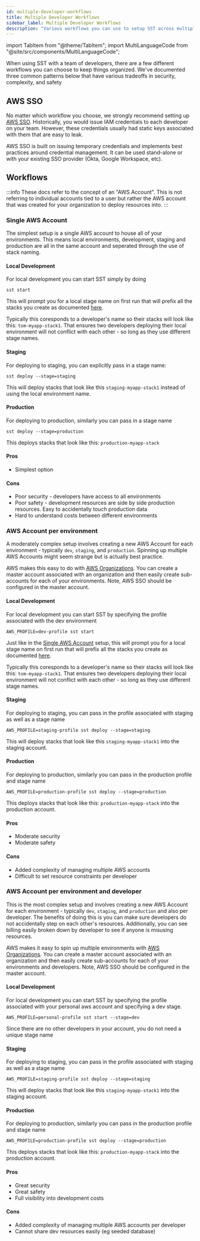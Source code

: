 ```yaml
---
id: multiple-developer-workflows
title: Multiple Developer Workflows
sidebar_label: Multiple Developer Workflows
description: "Various workflows you can use to setup SST across multiple developers on your team"
---
```


import TabItem from "@theme/TabItem";
import MultiLanguageCode from "@site/src/components/MultiLanguageCode";

When using SST with a team of developers, there are a few different workflows you can choose to keep things organized. We've documented three common patterns below that have various tradeoffs in security, complexity, and safety

## AWS SSO

No matter which workflow you choose, we strongly recommend setting up [AWS SSO](https://aws.amazon.com/blogs/security/how-to-create-and-manage-users-within-aws-sso/). Historically, you would issue IAM credentials to each developer on your team. However, these credentials usually had static keys associated with them that are easy to leak.

AWS SSO is built on issuing temporary credentials and implements best practices around credential management. It can be used stand-alone or with your existing SSO provider (Okta, Google Workspace, etc).


## Workflows

:::info
These docs refer to the concept of an "AWS Account". This is not referring to individual accounts tied to a user but rather the AWS account that was created for your organization to deploy resources into.
:::


### Single AWS Account

The simplest setup is a single AWS account to house all of your environments. This means local environments, development, staging and production are all in the same account and seperated through the use of stack naming.

#### Local Development
For local development you can start SST simply by doing
```
sst start
```

This will prompt you for a local stage name on first run that will prefix all the stacks you create as documented [here](/working-locally#local-environment).

Typically this coresponds to a developer's name so their stacks will look like this: `tom-myapp-stack1`. That ensures two developers deploying their local environment will not conflict with each other - so long as they use different stage names.

#### Staging
For deploying to staging, you can explicitly pass in a stage name:

```
sst deploy --stage=staging
```

This will deploy stacks that look like this `staging-myapp-stack1` instead of using the local environment name. 

#### Production
For deploying to production, similarly you can pass in a stage name
```
sst deploy --stage=production
```
This deploys stacks that look like this: `production-myapp-stack`

#### Pros
- Simplest option

#### Cons
- Poor security - developers have access to all environments
- Poor safety - development resources are side by side production resources. Easy to accidentally touch production data
- Hard to understand costs between different environments

### AWS Account per environment

A moderately complex setup involves creating a new AWS Account for each environment - typically `dev`, `staging`, and `production`. Spinning up multiple AWS Accounts might seem strange but is actually best practice.

AWS makes this easy to do with [AWS Organizations](https://aws.amazon.com/organizations/). You can create a master account associated with an organization and then easily create sub-accounts for each of your environments. Note, AWS SSO should be configured in the master account.

#### Local Development
For local development you can start SST by specifying the profile associated with the dev environment

```
AWS_PROFILE=dev-profile sst start
```

Just like in the [Single AWS Account](#single-aws-account) setup, this will prompt you for a local stage name on first run that will prefix all the stacks you create as documented [here](/working-locally#local-environment).

Typically this coresponds to a developer's name so their stacks will look like this: `tom-myapp-stack1`. That ensures two developers deploying their local environment will not conflict with each other - so long as they use different stage names.

#### Staging
For deploying to staging, you can pass in the profile associated with staging as well as a stage name

```
AWS_PROFILE=staging-profile sst deploy --stage=staging
```

This will deploy stacks that look like this `staging-myapp-stack1` into the staging account.

#### Production
For deploying to production, similarly you can pass in the production profile and stage name
```
AWS_PROFILE=production-profile sst deploy --stage=production
```
This deploys stacks that look like this: `production-myapp-stack` into the production account.


#### Pros
- Moderate security
- Moderate safety

#### Cons
- Added complexity of managing multiple AWS accounts
- Difficult to set resource constraints per developer

### AWS Account per environment and developer

This is the most complex setup and involves creating a new AWS Account for each environment - typically `dev`, `staging`, and `production` and also per developer. The benefits of doing this is you can make sure developers do not accidentally step on each other's resources. Additionally, you can see billing easily broken down by developer to see if anyone is misusing resources.

AWS makes it easy to spin up multiple environments with [AWS Organizations](https://aws.amazon.com/organizations/). You can create a master account associated with an organization and then easily create sub-accounts for each of your environments and developers. Note, AWS SSO should be configured in the master account.

#### Local Development
For local development you can start SST by specifying the profile associated with your personal aws account and specifying a dev stage.

```
AWS_PROFILE=personal-profile sst start --stage=dev
```
Since there are no other developers in your account, you do not need a unique stage name

#### Staging
For deploying to staging, you can pass in the profile associated with staging as well as a stage name

```
AWS_PROFILE=staging-profile sst deploy --stage=staging
```

This will deploy stacks that look like this `staging-myapp-stack1` into the staging account.

#### Production
For deploying to production, similarly you can pass in the production profile and stage name
```
AWS_PROFILE=production-profile sst deploy --stage=production
```
This deploys stacks that look like this: `production-myapp-stack` into the production account.


#### Pros
- Great security
- Great safety
- Full visibility into development costs

#### Cons
- Added complexity of managing multiple AWS accounts per developer
- Cannot share dev resources easily (eg seeded database)
